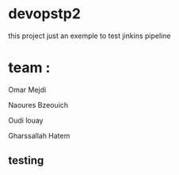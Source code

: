 # devopstp2
 this project just an exemple to test jinkins pipeline 
 
 # team : 
 Omar Mejdi 
 
 Naoures Bzeouich 
 
 Oudi louay 
 
 Gharssallah Hatem 

 ## testing 









 

